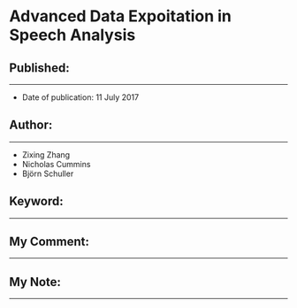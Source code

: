 # Advanced Data Expoitation in Speech Analysis

## Published:

---

- Date of publication: 11 July 2017

## Author:

---

- Zixing Zhang
- Nicholas Cummins
- Björn Schuller

## Keyword:

---



## My Comment:

---



## My Note:

---
